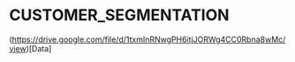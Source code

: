 # CUSTOMER_SEGMENTATION
(https://drive.google.com/file/d/1txmInRNwgPH6itjJORWg4CC0Rbna8wMc/view)[Data]
